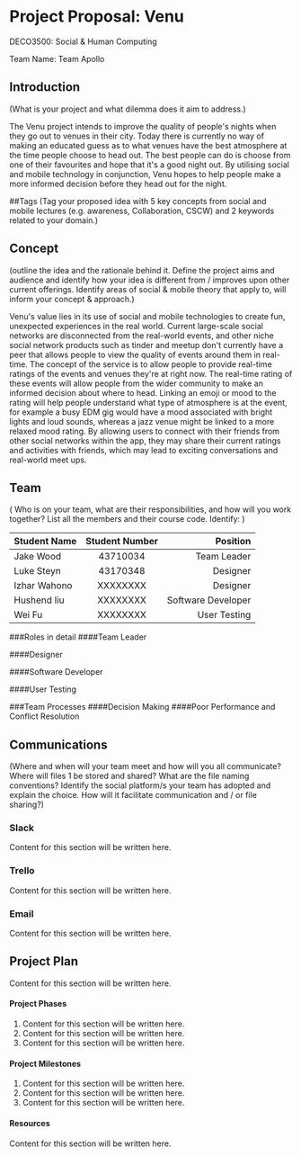 # Project Proposal: Venu
DECO3500: Social & Human Computing

Team Name: Team Apollo

## Introduction
(What is your project and what dilemma does it aim to address.)

The Venu project intends to improve the quality of people's nights when they go out to venues in their city. Today there is currently no way of making an educated guess as to what venues have the best atmosphere at the time people choose to head out. The best people can do is choose from one of their favourites and hope that it's a good night out. By utilising social and mobile technology in conjunction, Venu hopes to help people make a more informed decision before they head out for the night.

##Tags
(Tag your proposed idea with 5 key concepts from social and mobile lectures (e.g. awareness,
Collaboration, CSCW) and 2 keywords related to your domain.)


## Concept
(outline the idea and the rationale behind it. Define the project aims and audience and identify how
your idea is different from / improves upon other current offerings. Identify areas of social & mobile theory
that apply to, will inform your concept & approach.)

Venu's value lies in its use of social and mobile technologies to create fun, unexpected experiences in the real world. Current large-scale social networks are disconnected from the real-world events, and other niche social network products such as tinder and meetup don't currently have a peer that allows people to view the quality of events around them in real-time. The concept of the service is to allow people to provide real-time ratings of the events and venues they're at right now. The real-time rating of these events will allow people from the wider community to make an informed decision about where to head. Linking an emoji or mood to the rating will help people understand what type of atmosphere is at the event, for example a busy EDM gig would have a mood associated with bright lights and loud sounds, whereas a jazz venue might be linked to a more relaxed mood rating. By allowing users to connect with their friends from other social networks within the app, they may share their current ratings and activities with friends, which may lead to exciting conversations and real-world meet ups.

## Team
( Who is on your team, what are their responsibilities, and how will you work together? List all the
members and their course code. Identify: )

| Student Name        | Student Number           | Position             |
| ------------------- |:-------------:           | -----:               |
| Jake Wood           | 43710034                 | Team Leader          |
| Luke Steyn          | 43170348                 | Designer             |
| Izhar Wahono        | XXXXXXXX                 | Designer             |
| Hushend Iiu         | XXXXXXXX                 | Software Developer   |
| Wei Fu              | XXXXXXXX                 | User Testing         |

###Roles in detail
####Team Leader

####Designer

####Software Developer

####User Testing

###Team Processes
####Decision Making
####Poor Performance and Conflict Resolution

## Communications
(Where and when will your team meet and how will you all communicate? Where will files 1
be stored and shared? What are the file naming conventions?
Identify the social platform/s your team has adopted and explain the choice. How will it facilitate
communication and / or file sharing?)

### Slack
Content for this section will be written here.

### Trello
Content for this section will be written here.

### Email
Content for this section will be written here.

## Project Plan
Content for this section will be written here.

#### Project Phases
1. Content for this section will be written here.
2. Content for this section will be written here.
3. Content for this section will be written here.

#### Project Milestones
1. Content for this section will be written here.
2. Content for this section will be written here.
3. Content for this section will be written here.

#### Resources
Content for this section will be written here.
